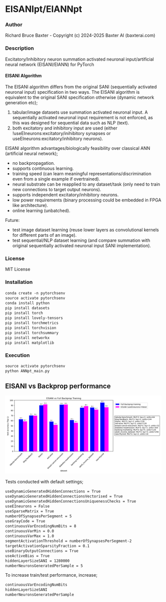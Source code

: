 # EISANIpt/EIANNpt

### Author

Richard Bruce Baxter - Copyright (c) 2024-2025 Baxter AI (baxterai.com)

### Description

Excitatory/Inhibitory neuron summation activated neuronal input/artificial neural network (EISANI/EIANN) for PyTorch

#### EISANI Algorithm

The EISANI algorithm differs from the original SANI (sequentially activated neuronal input) specification in two ways. The EISANI algorithm is equivalent to the original SANI specification otherwise (dynamic network generation etc);

1. tabular/image datasets use summation activated neuronal input. A sequentially activated neuronal input requirement is not enforced, as this was designed for sequential data such as NLP (text).
2. both excitatory and inhibitory input are used (either !useEIneurons:excitatory/inihibitory synapses or useEIneurons:excitatory/inhibitory neurons). 

EISANI algorithm advantages/biologically feasibility over classical ANN (artificial neural network);

- no backpropagation.
- supports continuous learning.
- training speed (can learn meaningful representations/discrimination even from a single example if overtrained).
- neural substrate can be reapplied to any dataset/task (only need to train new connections to target output neurons).
- supports independent excitatory/inhibitory neurons.
- low power requirements (binary processing could be embedded in FPGA like architecture).
- online learning (unbatched).

Future:
- test image dataset learning (reuse lower layers as convolutional kernels for different parts of an image).
- test sequential/NLP dataset learning (and compare summation with original sequentially activated neuronal input SANI implementation).

### License

MIT License

### Installation
```
conda create -n pytorchsenv
source activate pytorchsenv
conda install python
pip install datasets
pip install torch
pip install lovely-tensors
pip install torchmetrics
pip install torchvision
pip install torchsummary
pip install networkx
pip install matplotlib
```

### Execution
```
source activate pytorchsenv
python ANNpt_main.py
```

## EISANI vs Backprop performance

![EISANIbackpropTestAccuracy-SMALL.png](https://github.com/bairesearch/EIANNpt/blob/master/graph/EISANIbackpropTestAccuracy-SMALL.png?raw=true)

Tests conducted with default settings;
```
useDynamicGeneratedHiddenConnections = True
useDynamicGeneratedHiddenConnectionsVectorised = True
useDynamicGeneratedHiddenConnectionsUniquenessChecks = True
useEIneurons = False
useSparseMatrix = True
numberOfSynapsesPerSegment = 5
useGrayCode = True
continuousVarEncodingNumBits = 8
continuousVarMin = 0.0
continuousVarMax = 1.0
segmentActivationThreshold = numberOfSynapsesPerSegment-2
targetActivationSparsityFraction = 0.1
useBinaryOutputConnections = True
useActiveBias = True
hiddenLayerSizeSANI = 1280000
numberNeuronsGeneratedPerSample = 5
```

To increase train/test performance, increase;
```
continuousVarEncodingNumBits
hiddenLayerSizeSANI
numberNeuronsGeneratedPerSample
```
